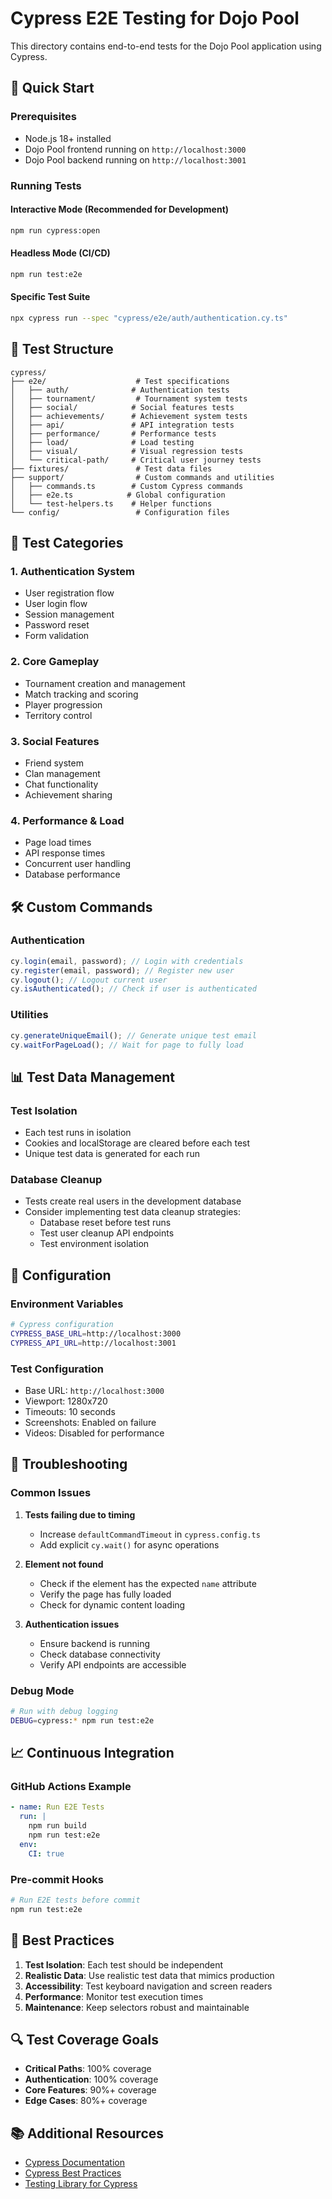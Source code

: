# Cypress E2E Testing for Dojo Pool

This directory contains end-to-end tests for the Dojo Pool application using Cypress.

## 🚀 Quick Start

### Prerequisites

- Node.js 18+ installed
- Dojo Pool frontend running on `http://localhost:3000`
- Dojo Pool backend running on `http://localhost:3001`

### Running Tests

#### Interactive Mode (Recommended for Development)

```bash
npm run cypress:open
```

#### Headless Mode (CI/CD)

```bash
npm run test:e2e
```

#### Specific Test Suite

```bash
npx cypress run --spec "cypress/e2e/auth/authentication.cy.ts"
```

## 📁 Test Structure

```
cypress/
├── e2e/                    # Test specifications
│   ├── auth/              # Authentication tests
│   ├── tournament/         # Tournament system tests
│   ├── social/            # Social features tests
│   ├── achievements/      # Achievement system tests
│   ├── api/               # API integration tests
│   ├── performance/       # Performance tests
│   ├── load/              # Load testing
│   ├── visual/            # Visual regression tests
│   └── critical-path/     # Critical user journey tests
├── fixtures/               # Test data files
├── support/                # Custom commands and utilities
│   ├── commands.ts        # Custom Cypress commands
│   ├── e2e.ts            # Global configuration
│   └── test-helpers.ts    # Helper functions
└── config/                 # Configuration files
```

## 🧪 Test Categories

### 1. Authentication System

- User registration flow
- User login flow
- Session management
- Password reset
- Form validation

### 2. Core Gameplay

- Tournament creation and management
- Match tracking and scoring
- Player progression
- Territory control

### 3. Social Features

- Friend system
- Clan management
- Chat functionality
- Achievement sharing

### 4. Performance & Load

- Page load times
- API response times
- Concurrent user handling
- Database performance

## 🛠️ Custom Commands

### Authentication

```typescript
cy.login(email, password); // Login with credentials
cy.register(email, password); // Register new user
cy.logout(); // Logout current user
cy.isAuthenticated(); // Check if user is authenticated
```

### Utilities

```typescript
cy.generateUniqueEmail(); // Generate unique test email
cy.waitForPageLoad(); // Wait for page to fully load
```

## 📊 Test Data Management

### Test Isolation

- Each test runs in isolation
- Cookies and localStorage are cleared before each test
- Unique test data is generated for each run

### Database Cleanup

- Tests create real users in the development database
- Consider implementing test data cleanup strategies:
  - Database reset before test runs
  - Test user cleanup API endpoints
  - Test environment isolation

## 🔧 Configuration

### Environment Variables

```bash
# Cypress configuration
CYPRESS_BASE_URL=http://localhost:3000
CYPRESS_API_URL=http://localhost:3001
```

### Test Configuration

- Base URL: `http://localhost:3000`
- Viewport: 1280x720
- Timeouts: 10 seconds
- Screenshots: Enabled on failure
- Videos: Disabled for performance

## 🚨 Troubleshooting

### Common Issues

1. **Tests failing due to timing**

   - Increase `defaultCommandTimeout` in `cypress.config.ts`
   - Add explicit `cy.wait()` for async operations

2. **Element not found**

   - Check if the element has the expected `name` attribute
   - Verify the page has fully loaded
   - Check for dynamic content loading

3. **Authentication issues**
   - Ensure backend is running
   - Check database connectivity
   - Verify API endpoints are accessible

### Debug Mode

```bash
# Run with debug logging
DEBUG=cypress:* npm run test:e2e
```

## 📈 Continuous Integration

### GitHub Actions Example

```yaml
- name: Run E2E Tests
  run: |
    npm run build
    npm run test:e2e
  env:
    CI: true
```

### Pre-commit Hooks

```bash
# Run E2E tests before commit
npm run test:e2e
```

## 🎯 Best Practices

1. **Test Isolation**: Each test should be independent
2. **Realistic Data**: Use realistic test data that mimics production
3. **Accessibility**: Test keyboard navigation and screen readers
4. **Performance**: Monitor test execution times
5. **Maintenance**: Keep selectors robust and maintainable

## 🔍 Test Coverage Goals

- **Critical Paths**: 100% coverage
- **Authentication**: 100% coverage
- **Core Features**: 90%+ coverage
- **Edge Cases**: 80%+ coverage

## 📚 Additional Resources

- [Cypress Documentation](https://docs.cypress.io/)
- [Cypress Best Practices](https://docs.cypress.io/guides/references/best-practices)
- [Testing Library for Cypress](https://testing-library.com/docs/cypress-testing-library/intro/)

